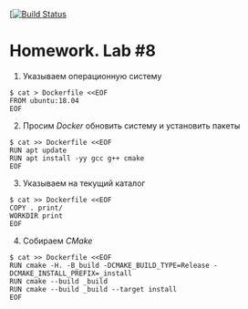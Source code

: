 [[![Build Status](https://travis-ci.com/snoreoh/lab8.svg?branch=master)](https://travis-ci.com/snoreoh/lab8)

# Homework. Lab #8

1. Указываем операционную систему

```
$ cat > Dockerfile <<EOF
FROM ubuntu:18.04
EOF
```

2. Просим *Docker* обновить систему и установить пакеты

```
$ cat >> Dockerfile <<EOF
RUN apt update
RUN apt install -yy gcc g++ cmake
EOF
```

3. Указываем на текущий каталог

```
$ cat >> Dockerfile <<EOF
COPY . print/
WORKDIR print
EOF
```

4. Собираем *CMake*

```
$ cat >> Dockerfile <<EOF
RUN cmake -H. -B_build -DCMAKE_BUILD_TYPE=Release -DCMAKE_INSTALL_PREFIX=_install
RUN cmake --build _build
RUN cmake --build _build --target install
EOF
```


